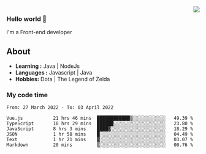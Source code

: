 <img align='right' src="https://github-readme-stats.vercel.app/api?username=jumodada&show_icons=true&theme=vue">

### Hello world 👋

I'm a Front-end developer 
    
## About
-  **Learning :** Java | NodeJs
-  **Languages :** Javascript | Java
-  **Hobbies:** Dota | The Legend of Zelda

### My code time

<!--START_SECTION:waka-->

```text
From: 27 March 2022 - To: 03 April 2022

Vue.js           21 hrs 46 mins  ████████████▒░░░░░░░░░░░░   49.39 %
TypeScript       10 hrs 29 mins  ██████░░░░░░░░░░░░░░░░░░░   23.80 %
JavaScript       8 hrs 3 mins    ████▓░░░░░░░░░░░░░░░░░░░░   18.29 %
JSON             1 hr 58 mins    █░░░░░░░░░░░░░░░░░░░░░░░░   04.49 %
Text             1 hr 21 mins    ▓░░░░░░░░░░░░░░░░░░░░░░░░   03.07 %
Markdown         20 mins         ▒░░░░░░░░░░░░░░░░░░░░░░░░   00.76 %
```

<!--END_SECTION:waka-->
